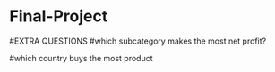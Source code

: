 # Final-Project

#EXTRA QUESTIONS
#which subcategory makes the most net profit?

#which country buys the most product